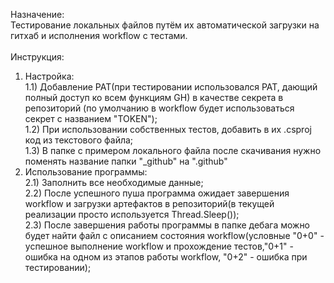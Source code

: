 Назначение:<br />
 Тестирование локальных файлов путём их автоматической загрузки на гитхаб и исполнения workflow с тестами. <br />
 <br />
Инструкция:<br />
 1) Настройка:<br />
   1.1) Добавление PAT(при тестировании использовался PAT, дающий полный доступ ко всем функциям GH) в качестве секрета в репозиторий (по умолчанию в workflow будет использоваться секрет с названием "TOKEN");<br />
    1.2) При использовании собственных тестов, добавить в их .csproj код из текстового файла;<br />
    1.3) В папке с примером локального файла после скачивания нужно поменять название папки "_github" на ".github" <br />
 2) Использование программы:<br />
    2.1) Заполнить все необходимые данные;<br />
    2.2) После успешного пуша программа ожидает завершения workflow и загрузки артефактов в репозиторий(в текущей реализации просто используется Thread.Sleep());<br />
    2.3) После завершения работы программы в папке дебага можно будет найти файл с описанием состояния workflow(условные "0+0" - успешное выполнение workflow и прохождение  тестов,"0+1" - ошибка на одном из этапов работы workflow, "0+2" - ошибка при тестировании); <br />
